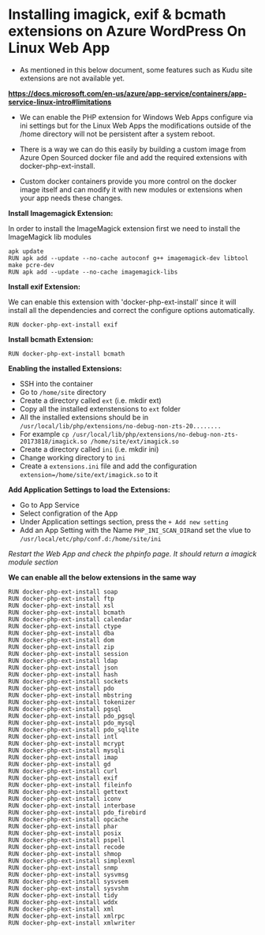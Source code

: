 Installing imagick, exif & bcmath extensions on Azure WordPress On Linux Web App
===

* As mentioned in this below document, some features such as Kudu site extensions are not available yet.

**https://docs.microsoft.com/en-us/azure/app-service/containers/app-service-linux-intro#limitations**

* We can enable the PHP extension for Windows Web Apps configure via ini settings but for the Linux Web Apps the modifications outside of the /home directory will not be persistent after a system reboot.

* There is a way we can do this easily by building a custom image from Azure Open Sourced docker file and add the required extensions with docker-php-ext-install.

* Custom docker containers provide you more control on the docker image itself and can modify it with new modules or extensions when your app needs these changes. 

**Install Imagemagick Extension:**

In order to install the ImageMagick extension first we need to install the ImageMagick lib modules

```
apk update
RUN apk add --update --no-cache autoconf g++ imagemagick-dev libtool make pcre-dev
RUN apk add --update --no-cache imagemagick-libs
```
**Install exif Extension:**

We can enable this extension with 'docker-php-ext-install' since it will install all the dependencies and correct the configure options automatically. 
```
RUN docker-php-ext-install exif
```
**Install bcmath Extension:**
```
RUN docker-php-ext-install bcmath
```

**Enabling the installed Extensions:**

* SSH into the container
* Go to `/home/site` directory
* Create a directory called `ext` (i.e. mkdir ext)
* Copy all the installed extenstensions to `ext` folder
* All the installed extensions should be in `/usr/local/lib/php/extensions/no-debug-non-zts-20........`
* For example `cp /usr/local/lib/php/extensions/no-debug-non-zts-20173818/imagick.so /home/site/ext/imagick.so`
* Create a directory called `ini` (i.e. mkdir ini)
* Change working directory to `ini`
* Create a `extensions.ini` file and add the configuration `extension=/home/site/ext/imagick.so` to it

**Add Application Settings to load the Extensions:**

* Go to App Service
* Select configration of the App
* Under Application settings section, press the `+ Add new setting`
* Add an App Setting with the Name `PHP_INI_SCAN_DIR`and set the vlue to `/usr/local/etc/php/conf.d:/home/site/ini`

*Restart the Web App and check the phpinfo page. It should return a imagick module section*

**We can enable all the below extensions in the same way**

```
RUN docker-php-ext-install soap
RUN docker-php-ext-install ftp
RUN docker-php-ext-install xsl
RUN docker-php-ext-install bcmath
RUN docker-php-ext-install calendar
RUN docker-php-ext-install ctype
RUN docker-php-ext-install dba
RUN docker-php-ext-install dom
RUN docker-php-ext-install zip
RUN docker-php-ext-install session
RUN docker-php-ext-install ldap
RUN docker-php-ext-install json
RUN docker-php-ext-install hash
RUN docker-php-ext-install sockets
RUN docker-php-ext-install pdo
RUN docker-php-ext-install mbstring
RUN docker-php-ext-install tokenizer
RUN docker-php-ext-install pgsql
RUN docker-php-ext-install pdo_pgsql
RUN docker-php-ext-install pdo_mysql 
RUN docker-php-ext-install pdo_sqlite
RUN docker-php-ext-install intl
RUN docker-php-ext-install mcrypt
RUN docker-php-ext-install mysqli
RUN docker-php-ext-install imap
RUN docker-php-ext-install gd
RUN docker-php-ext-install curl
RUN docker-php-ext-install exif
RUN docker-php-ext-install fileinfo
RUN docker-php-ext-install gettext
RUN docker-php-ext-install iconv
RUN docker-php-ext-install interbase
RUN docker-php-ext-install pdo_firebird
RUN docker-php-ext-install opcache
RUN docker-php-ext-install phar
RUN docker-php-ext-install posix
RUN docker-php-ext-install pspell
RUN docker-php-ext-install recode
RUN docker-php-ext-install shmop
RUN docker-php-ext-install simplexml
RUN docker-php-ext-install snmp
RUN docker-php-ext-install sysvmsg
RUN docker-php-ext-install sysvsem
RUN docker-php-ext-install sysvshm
RUN docker-php-ext-install tidy
RUN docker-php-ext-install wddx
RUN docker-php-ext-install xml
RUN docker-php-ext-install xmlrpc
RUN docker-php-ext-install xmlwriter 
```